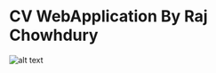 # CV WebApplication By Raj Chowhdury

![alt text](http://www.bizcareernetwork.com/wp-content/uploads/2018/12/CV.jpg)
